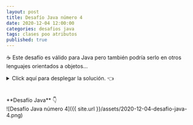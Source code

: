 ```yaml
---
layout: post
title: Desafío Java número 4
date: 2020-12-04 12:00:00
categories: desafios java
tags: clases poo atributos
published: true
---
```

☕ Este desafío es válido para Java pero también podría serlo en otros lenguajes orientados a objetos...

<details><summary>Click aquí para desplegar la solución. 👈</summary>
<br />✅ La respuesta correcta es la A: Se produce un error porque el atributo n es privado.
<br />
<br />✏️ Explicación: la clase Desafio tiene un atributo llamado "n" cuyo modificador de acceso es "private", lo cual hace que solo pueda accederse desde dentro de la misma clase. Al intentar leer el valor de ese atributo desde un método de la clase Main, arroja el error "n has private access in Desafio"
<br />
<br /><div markdown="1">💻 [Código ejecutable](https://repl.it/@programacionde1/Desafio-Java-4){:target="_blank"}
  </div>
<br />
<div markdown="1">![Solución al desafío]({{ site.url }}/assets/2020-12-04-desafio-java-4-solucion.png)
  </div></details>

<br />
<br />
**Desafío Java** 👇
<br />
![Desafío Java número 4]({{ site.url }}/assets/2020-12-04-desafio-java-4.png)


